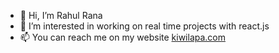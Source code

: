 - 👋 Hi, I’m Rahul Rana
- 👀 I’m interested in working on real time projects with react.js
- 📫 You can reach me on my website [kiwilapa.com](https://kiwilapa.com)

<!---
kiwilapa/kiwilapa is a ✨ special ✨ repository because its `README.md` (this file) appears on your GitHub profile.
You can click the Preview link to take a look at your changes.
--->
